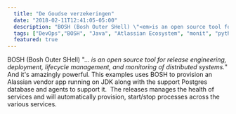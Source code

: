 ```yaml
---
  title: "De Goudse verzekeringen"
  date: "2018-02-11T12:41:05-05:00"
  description: "BOSH (Bosh Outer SHell) \"<em>is an open source tool for release engineering, deployment, lifecycle management, and monitoring of distributed systems.</em>\" And it's amazingly powerful. This examples uses BOSH to provision an Alassian vendor app running on JDK along with the support Postgres database and agents to support it.  The releases manages the health of services and will automatically provision, start/stop processes across the various services."
  tags: ["DevOps","BOSH", "Java", "Atlassian Ecosystem", "monit", "python", "xml/xslt", "bash/shell","REST APIs"]
  featured: true
---
```


BOSH (Bosh Outer SHell) "...<em> is an open source tool for release engineering, deployment, lifecycle management, and monitoring of distributed systems.</em>" And it's amazingly powerful. This examples uses BOSH to provision an Alassian vendor app running on JDK along with the support Postgres database and agents to support it.  The releases manages the health of services and will automatically provision, start/stop processes across the various services.
